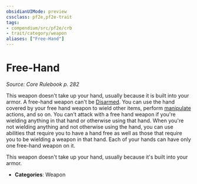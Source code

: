 ```yaml
---
obsidianUIMode: preview
cssclass: pf2e,pf2e-trait
tags:
- compendium/src/pf2e/crb
- trait/category/weapon
aliases: ["Free-Hand"]
---
```

# Free-Hand  
*Source: Core Rulebook p. 282*  

This weapon doesn't take up your hand, usually because it is built into your armor. A free-hand weapon can't be [Disarmed](/rules/actions/disarm.md). You can use the hand covered by your free hand weapon to wield other items, perform [manipulate](/rules/traits/manipulate.md) actions, and so on. You can't attack with a free hand weapon if you're wielding anything in that hand or otherwise using that hand. When you're not wielding anything and not otherwise using the hand, you can use abilities that require you to have a hand free as well as those that require you to be wielding a weapon in that hand. Each of your hands can have only one free-hand weapon on it.

This weapon doesn't take up your hand, usually because it's built into your armor.

- **Categories**: Weapon